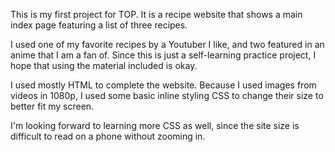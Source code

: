 This is my first project for TOP. It is a recipe website that shows a main index page featuring a list of three recipes.

I used one of my favorite recipes by a Youtuber I like, and two featured in an anime that I am a fan of. Since this is just a self-learning practice project, I hope that using the material included is okay.

I used mostly HTML to complete the website. Because I used images from videos in 1080p, I used some basic inline styling CSS to change their size to better fit my screen.

I'm looking forward to learning more CSS as well, since the site size is difficult to read on a phone without zooming in.